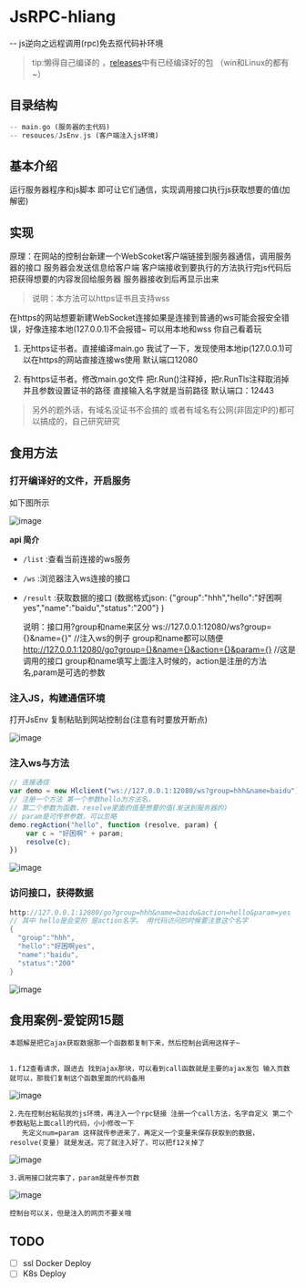 # JsRPC-hliang

-- js逆向之远程调用(rpc)免去抠代码补环境

> tip:懒得自己编译的 ，[releases](https://github.com/jxhczhl/JsRpc/releases)中有已经编译好的包 （win和Linux的都有~）

## 目录结构

```dart
-- main.go (服务器的主代码)
-- resouces/JsEnv.js (客户端注入js环境)
```

## 基本介绍

运行服务器程序和js脚本 即可让它们通信，实现调用接口执行js获取想要的值(加解密)

## 实现

原理：在网站的控制台新建一个WebScoket客户端链接到服务器通信，调用服务器的接口 服务器会发送信息给客户端 客户端接收到要执行的方法执行完js代码后把获得想要的内容发回给服务器 服务器接收到后再显示出来

> 说明：本方法可以https证书且支持wss

在https的网站想要新建WebSocket连接如果是连接到普通的ws可能会报安全错误，好像连接本地(127.0.0.1)不会报错~ 可以用本地和wss 你自己看着玩

1. 无https证书者。直接编译main.go 我试了一下，发现使用本地ip(127.0.0.1)可以在https的网站直接连接ws使用 默认端口12080

2. 有https证书者。修改main.go文件 把r.Run()注释掉，把r.RunTls注释取消掉 并且参数设置证书的路径 直接输入名字就是当前路径 默认端口：12443

> 另外的题外话，有域名没证书不会搞的 或者有域名有公网(非固定IP的)都可以搞成的，自己研究研究

## 食用方法

### 打开编译好的文件，开启服务

如下图所示

![image](https://user-images.githubusercontent.com/41224971/134774461-1b502f9f-f58d-4fd8-9a8e-9ac402ef9b60.png)

**api 简介**

- `/list` :查看当前连接的ws服务
- `/ws`  :浏览器注入ws连接的接口
- `/result` :获取数据的接口  (数据格式json: {"group":"hhh","hello":"好困啊yes","name":"baidu","status":"200"} )

  说明：接口用?group和name来区分 ws://127.0.0.1:12080/ws?group={}&name={}" //注入ws的例子 group和name都可以随便
  http://127.0.0.1:12080/go?group={}&name={}&action={}&param={} //这是调用的接口 group和name填写上面注入时候的，action是注册的方法名,param是可选的参数

### 注入JS，构建通信环境

打开JsEnv 复制粘贴到网站控制台(注意有时要放开断点)

![image](https://user-images.githubusercontent.com/41224971/134774597-5c8c845b-072e-40d1-bdf7-24e89f78b22e.png)

### 注入ws与方法

```js
// 连接通信
var demo = new Hlclient("ws://127.0.0.1:12080/ws?group=hhh&name=baidu");
// 注册一个方法 第一个参数hello为方法名，
// 第二个参数为函数，resolve里面的值是想要的值(发送到服务器的)
// param是可传参参数，可以忽略
demo.regAction("hello", function (resolve, param) {
    var c = "好困啊" + param;
    resolve(c);
})
```

![image](https://user-images.githubusercontent.com/41224971/134774859-a4594f23-b828-4538-8b89-9d96813f7d1e.png)

### 访问接口，获得数据

```dart
http://127.0.0.1:12080/go?group=hhh&name=baidu&action=hello&param=yes
// 其中 hello是会变的 是action名字。 用代码访问的时候要注意这个名字
{
  "group":"hhh",
  "hello":"好困啊yes",
  "name":"baidu",
  "status":"200"
}
```

![image](https://user-images.githubusercontent.com/41224971/134775037-167724d4-ae94-4fcf-88c4-d881621b712c.png)





## 食用案例-爱锭网15题

    本题解是把它ajax获取数据那一个函数都复制下来，然后控制台调用这样子~


    1.f12查看请求，跟进去 找到ajax那块，可以看到call函数就是主要的ajax发包 输入页数就可以，那我们复制这个函数里面的代码备用

![image](https://user-images.githubusercontent.com/41224971/134793093-bac742e9-2f66-4fe4-b98b-7769d7379350.png)

    2.先在控制台粘贴我的js环境，再注入一个rpc链接 注册一个call方法，名字自定义 第二个参数粘贴上面call的代码，小小修改一下
       先定义num=param 这样就传参进来了，再定义一个变量来保存获取到的数据，resolve(变量) 就是发送。完了就注入好了，可以把f12关掉了

![image](https://user-images.githubusercontent.com/41224971/134795740-c62fce0d-7271-4b34-a9e5-07515b99ab81.png)

    3.调用接口就完事了，param就是传参页数 

![image](https://user-images.githubusercontent.com/41224971/134799668-3dd385e7-f44c-4fb3-85ff-00d78c674865.png)

    控制台可以关，但是注入的网页不要关哦

## TODO

- [ ] ssl Docker Deploy
- [ ] K8s Deploy